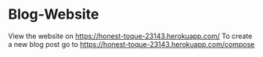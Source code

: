 # Blog-Website
View the website on https://honest-toque-23143.herokuapp.com/
To create a new blog post go to https://honest-toque-23143.herokuapp.com/compose
